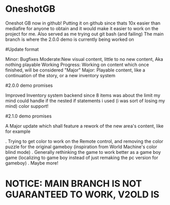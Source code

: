 # OneshotGB
Oneshot GB now in github!
Putting it on github since thats 10x easier than mediafire for anyone to obtain and it would make it easier to work on the project for me.
Also served as me trying out git bash (and failing)
The main branch is where the 2.0.0 demo is currently being worked on

#Update format

Minor: Bugfixes
Moderate:New visual content, little to no new content, Aka nothing playable
Working Progress: Working on content which once finished, will be considered "Major"
Major: Playable content, like a continuation of the story, or a new inventory system

#2.0.0 demo promises

Improved Inventory system backend since 8 items was about the limit my mind could handle if the nested if statements i used (i was sort of losing my mind) color support!

#2.1.0 demo promises

A Major update which shall feature a rework of the new area's content, like for example

. Trying to get color to work on the Remote control, and removing the color puzzle for the original gameboy (inspiration from World Machine's color blind mode)
. Generally rethinking the game to work better as a game boy game (localizing to game boy instead of just remaking the pc version for gameboy)
. Maybe more!

# NOTICE: MAIN BRANCH IS NOT GUARANTEED TO WORK, V2OLD IS
